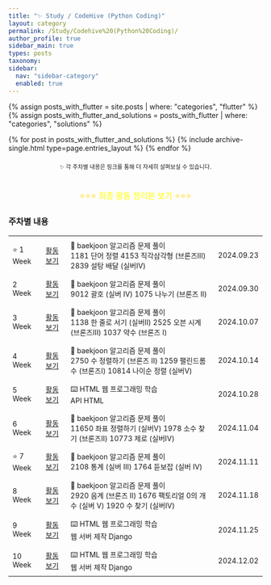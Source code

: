 ```yaml
---
title: "✨ Study / CodeHive (Python Coding)"
layout: category
permalink: /Study/Codehive%20(Python%20Coding)/
author_profile: true
sidebar_main: true
types: posts
taxonomy:
sidebar:
  nav: "sidebar-category"
  enabled: true
---
```


{% assign posts_with_flutter = site.posts | where: "categories", "flutter" %}
{% assign posts_with_flutter_and_solutions = posts_with_flutter | where: "categories", "solutions" %}

{% for post in posts_with_flutter_and_solutions %}
  {% include archive-single.html type=page.entries_layout %}
{% endfor %}

<div style="text-align: center; margin-top: 20px; font-size: 80%;">
  <span>✨ 각 주차별 내용은 링크를 통해 더 자세히 살펴보실 수 있습니다.</span>
</div>

<br/>

<div style="text-align: center; margin-top: 20px; font-size: 16px; color: gold;">
  ⭐⭐⭐ <a href="/Study/codehive-details/final" style="color: yellow; text-decoration: none;">최종 활동 정리본 보기</a> ⭐⭐⭐
</div>

### 주차별 내용

<table style="width: 100%; border-collapse: collapse; text-align: left; font-size: 14px;">
  <tbody>
    <tr>
      <td style="padding: 8px;">⭐ 1 Week</td>
      <td style="padding: 8px;"><a href="/Study/codehive-details/1week">활동 보기</a></td>
      <td style="padding: 8px;">
      📝 baekjoon 알고리즘 문제 풀이<br>
      <span class="tag-box">1181 단어 정렬</span>
      <span class="tag-box">4153 직각삼각형 (브론즈Ⅲ)</span>
      <span class="tag-box">2839 설탕 배달 (실버Ⅳ)</span>
      </td>
      <td style="padding: 8px;">2024.09.23</td>
    </tr>
    <tr>
      <td style="padding: 8px;">2 Week</td>
      <td style="padding: 8px;"><a href="/Study/codehive-details/2week">활동 보기</a></td>
      <td style="padding: 8px;">
      📝 baekjoon 알고리즘 문제 풀이<br>
      <span class="tag-box">9012 괄호 (실버 Ⅳ)</span>
      <span class="tag-box">1075 나누기 (브론즈 Ⅱ)</span>
      </td>
      <td style="padding: 8px;">2024.09.30</td>
    </tr>
    <tr>
      <td style="padding: 8px;">3 Week</td>
      <td style="padding: 8px;"><a href="/Study/codehive-details/3week">활동 보기</a></td>
      <td style="padding: 8px;">
      📝 baekjoon 알고리즘 문제 풀이<br>
      <span class="tag-box">1138 한 줄로 서기 (실버Ⅱ)</span>
      <span class="tag-box">2525 오븐 시계 (브론즈Ⅲ)</span>
      <span class="tag-box">1037 약수 (브론즈 Ⅰ)</span>
      </td>
      <td style="padding: 8px;">2024.10.07</td>
    </tr>
    <tr>
      <td style="padding: 8px;">4 Week</td>
      <td style="padding: 8px;"><a href="/Study/codehive-details/4week">활동 보기</a></td>
      <td style="padding: 8px;">
      📝 baekjoon 알고리즘 문제 풀이<br>
      <span class="tag-box">2750 수 정렬하기 (브론즈 Ⅱ)</span>
      <span class="tag-box">1259 팰린드롬수 (브론즈I)</span>
      <span class="tag-box">10814 나이순 정렬 (실버V)</span>
      </td>
      <td style="padding: 8px;">2024.10.14</td>
    </tr>
    <tr>
      <td style="padding: 8px;">5 Week</td>
      <td style="padding: 8px;"><a href="/Study/codehive-details/5week">활동 보기</a></td>
      <td style="padding: 8px;">
      ⌨️ HTML 웹 프로그래밍 학습<br>
      <span class="tag-box">API</span>
      <span class="tag-box">HTML</span>
      </td>
      <td style="padding: 8px;">2024.10.28</td>
    </tr>
    <tr>
      <td style="padding: 8px;">6 Week</td>
      <td style="padding: 8px;"><a href="/Study/codehive-details/6week">활동 보기</a></td>
      <td style="padding: 8px;">
      📝 baekjoon 알고리즘 문제 풀이<br>
      <span class="tag-box">11650 좌표 정렬하기 (실버Ⅴ)</span>
      <span class="tag-box">1978 소수 찾기 (브론즈II)</span>
      <span class="tag-box">10773 제로 (실버Ⅳ)</span>
      </td>
      <td style="padding: 8px;">2024.11.04</td>
    </tr>
    <tr>
      <td style="padding: 8px;">⭐ 7 Week</td>
      <td style="padding: 8px;"><a href="/Study/codehive-details/7week">활동 보기</a></td>
      <td style="padding: 8px;">
      📝 baekjoon 알고리즘 문제 풀이<br>
      <span class="tag-box">2108 통계 (실버 III)</span>
      <span class="tag-box">1764 듣보잡 (실버 IV)</span>
      </td>
      <td style="padding: 8px;">2024.11.11</td>
    </tr>
    <tr>
      <td style="padding: 8px;">8 Week</td>
      <td style="padding: 8px;"><a href="/Study/codehive-details/8week">활동 보기</a></td>
      <td style="padding: 8px;">
      📝 baekjoon 알고리즘 문제 풀이<br>
      <span class="tag-box">2920 음계 (브론즈 II)</span>
      <span class="tag-box">1676 팩토리얼 0의 개수 (실버 V)</span>
      <span class="tag-box">1920 수 찾기 (실버Ⅳ)</span>
      </td>
      <td style="padding: 8px;">2024.11.18</td>
    </tr>
    <tr>
      <td style="padding: 8px;">9 Week</td>
      <td style="padding: 8px;"><a href="/Study/codehive-details/9week">활동 보기</a></td>
      <td style="padding: 8px;">
      ⌨️ HTML 웹 프로그래밍 학습<br>
      <span class="tag-box">웹 서버 제작</span>
      <span class="tag-box">Django</span>
      </td>
      <td style="padding: 8px;">2024.11.25</td>
    </tr>
    <tr>
      <td style="padding: 8px;">10 Week</td>
      <td style="padding: 8px;"><a href="/Study/codehive-details/10week">활동 보기</a></td>
      <td style="padding: 8px;">
      ⌨️ HTML 웹 프로그래밍 학습<br>
      <span class="tag-box">웹 서버 제작</span>
      <span class="tag-box">Django</span>
      </td>
      <td style="padding: 8px;">2024.12.02</td>
    </tr>
  </tbody>
</table>

<br/>
